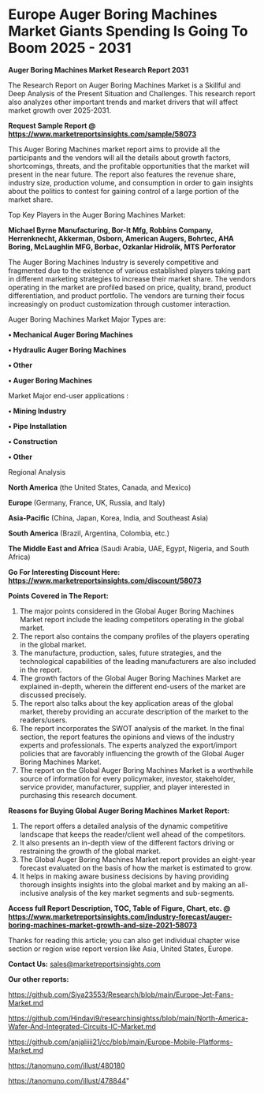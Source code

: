 # Europe Auger Boring Machines Market Giants Spending Is Going To Boom 2025 - 2031

<strong>Auger Boring Machines Market Research Report 2031</strong>

The Research Report on Auger Boring Machines Market is a Skillful and Deep Analysis of the Present Situation and Challenges. This research report also analyzes other important trends and market drivers that will affect market growth over 2025-2031.

<strong>Request Sample Report @ <a href=https://www.marketreportsinsights.com/sample/58073>https://www.marketreportsinsights.com/sample/58073</a></strong>

This Auger Boring Machines market report aims to provide all the participants and the vendors will all the details about growth factors, shortcomings, threats, and the profitable opportunities that the market will present in the near future. The report also features the revenue share, industry size, production volume, and consumption in order to gain insights about the politics to contest for gaining control of a large portion of the market share.

Top Key Players in the Auger Boring Machines Market:

<strong>Michael Byrne Manufacturing, Bor-It Mfg, Robbins Company, Herrenknecht, Akkerman, Osborn, American Augers, Bohrtec, AHA Boring, McLaughlin MFG, Borbac, Ozkanlar Hidrolik, MTS Perforator</strong>

The Auger Boring Machines Industry is severely competitive and fragmented due to the existence of various established players taking part in different marketing strategies to increase their market share. The vendors operating in the market are profiled based on price, quality, brand, product differentiation, and product portfolio. The vendors are turning their focus increasingly on product customization through customer interaction.

Auger Boring Machines Market Major Types are:

<strong>• Mechanical Auger Boring Machines

• Hydraulic Auger Boring Machines

• Other

• Auger Boring Machines</strong>

Market Major end-user applications :

<strong>• Mining Industry

• Pipe Installation

• Construction

• Other</strong>

Regional Analysis

</u><strong><b>North America</b></strong> (the United States, Canada, and Mexico)

<strong><b>Europe </b></strong>(Germany, France, UK, Russia, and Italy)

<strong><b>Asia-Pacific</b></strong> (China, Japan, Korea, India, and Southeast Asia)

<strong><b>South America</b></strong> (Brazil, Argentina, Colombia, etc.)

<strong><b>The Middle East and Africa</b></strong> (Saudi Arabia, UAE, Egypt, Nigeria, and South Africa)

<strong>Go For Interesting Discount Here: <a href=https://www.marketreportsinsights.com/discount/58073>https://www.marketreportsinsights.com/discount/58073</a></strong>

<strong>Points Covered in The Report:</strong>
<ol>
  <li>The major points considered in the Global Auger Boring Machines Market report include the leading competitors operating in the global market.</li>
  <li>The report also contains the company profiles of the players operating in the global market.</li>
  <li>The manufacture, production, sales, future strategies, and the technological capabilities of the leading manufacturers are also included in the report.</li>
  <li>The growth factors of the Global Auger Boring Machines Market are explained in-depth, wherein the different end-users of the market are discussed precisely.</li>
  <li>The report also talks about the key application areas of the global market, thereby providing an accurate description of the market to the readers/users.</li>
  <li>The report incorporates the SWOT analysis of the market. In the final section, the report features the opinions and views of the industry experts and professionals. The experts analyzed the export/import policies that are favorably influencing the growth of the Global Auger Boring Machines Market.</li>
  <li>The report on the Global Auger Boring Machines Market is a worthwhile source of information for every policymaker, investor, stakeholder, service provider, manufacturer, supplier, and player interested in purchasing this research document.</li>
</ol>
<strong>Reasons for Buying Global Auger Boring Machines Market Report:</strong>

<ol>
  <li>The report offers a detailed analysis of the dynamic competitive landscape that keeps the reader/client well ahead of the competitors.</li>
  <li>It also presents an in-depth view of the different factors driving or restraining the growth of the global market.</li>
  <li>The Global Auger Boring Machines Market report provides an eight-year forecast evaluated on the basis of how the market is estimated to grow.</li>
  <li>It helps in making aware business decisions by having providing thorough insights insights into the global market and by making an all-inclusive analysis of the key market segments and sub-segments.</li>
</ol>
<strong>Access full Report Description, TOC, Table of Figure, Chart, etc. @ <a href=https://www.marketreportsinsights.com/industry-forecast/auger-boring-machines-market-growth-and-size-2021-58073>https://www.marketreportsinsights.com/industry-forecast/auger-boring-machines-market-growth-and-size-2021-58073</a></strong>


Thanks for reading this article; you can also get individual chapter wise section or region wise report version like Asia, United States, Europe.

<strong>Contact Us:</strong>
sales@marketreportsinsights.com

<strong>Our other reports:</strong>

<a href=https://github.com/Siya23553/Research/blob/main/Europe-Jet-Fans-Market.md>https://github.com/Siya23553/Research/blob/main/Europe-Jet-Fans-Market.md</a>

<a href=https://github.com/Hindavi9/researchinsightss/blob/main/North-America-Wafer-And-Integrated-Circuits-IC-Market.md>https://github.com/Hindavi9/researchinsightss/blob/main/North-America-Wafer-And-Integrated-Circuits-IC-Market.md</a>

<a href=https://github.com/anjaliiii21/cc/blob/main/Europe-Mobile-Platforms-Market.md>https://github.com/anjaliiii21/cc/blob/main/Europe-Mobile-Platforms-Market.md</a>

<a href=https://tanomuno.com/illust/480180>https://tanomuno.com/illust/480180</a>

<a href=https://tanomuno.com/illust/478844>https://tanomuno.com/illust/478844</a>"
